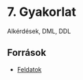 # 7. Gyakorlat
Alkérdések, DML, DDL

## Források
- [Feldatok](https://vargadaniel.web.elte.hu/ab1/22_23_tavasz/feladat_dml_ddl.txt)